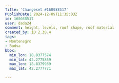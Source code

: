 ```yaml
---
Title: 'Changeset #160088517'
PublishDate: 2024-12-09T11:35:03Z
id: 160088517
user: dada24
comment: height, levels, roof shape, roof material
created_by: iD 2.30.4
tags:
- Montenegro
- Budva
bbox:
  min_lon: 18.8377574
  min_lat: 42.2775859
  max_lon: 18.8379959
  max_lat: 42.2777771

---
```


